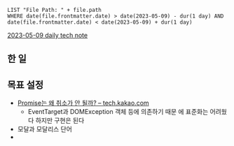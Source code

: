 ```dataview
LIST "File Path: " + file.path
WHERE date(file.frontmatter.date) > date(2023-05-09) - dur(1 day) AND date(file.frontmatter.date) < date(2023-05-09) + dur(1 day)
```

[2023-05-09 daily tech note](/topic/tech-review/T2023-05-09/T2023-05-09)

## 한 일

## 목표 설정

- [Promise는 왜 취소가 안 될까? – tech.kakao.com](https://tech.kakao.com/2023/01/11/promise-cancelation-in-javascript/)
  - EventTarget과 DOMException 객체 등에 의존하기 때문 에 표준화는 어려웠다 하지만 구현은 된다
- 모달과 모달리스 단어
-
